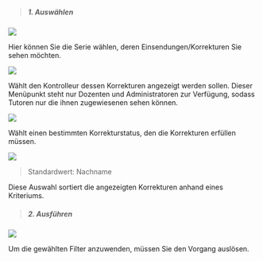 <!--
  - @file page_admin_markingTool_filter_de.md
  -
  - @license http://www.gnu.org/licenses/gpl-3.0.html GPL version 3
  -
  - @package OSTEPU (https://github.com/ostepu/system)
  - @since 0.4.3
  -
  - @author Till Uhlig <till.uhlig@student.uni-halle.de>
  - @date 2015
 -->


> ##### 1. Auswählen #####

![](filterA.png)

Hier können Sie die Serie wählen, deren Einsendungen/Korrekturen Sie sehen möchten.

![](filterB.png)

Wählt den Kontrolleur dessen Korrekturen angezeigt werden sollen.
Dieser Menüpunkt steht nur Dozenten und Administratoren zur Verfügung, sodass Tutoren nur die ihnen zugewiesenen sehen können.

![](filterC.png)

Wählt einen bestimmten Korrekturstatus, den die Korrekturen erfüllen müssen.

![](filterD.png)

> Standardwert: Nachname

Diese Auswahl sortiert die angezeigten Korrekturen anhand eines Kriteriums.

> ##### 2. Ausführen #####

![](filterE.png)

Um die gewählten Filter anzuwenden, müssen Sie den Vorgang auslösen.